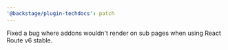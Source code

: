 ```yaml
---
'@backstage/plugin-techdocs': patch
---
```


Fixed a bug where addons wouldn't render on sub pages when using React Route v6 stable.
